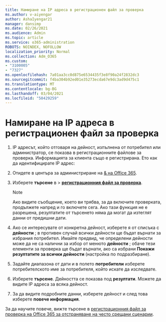 ```yaml
---
title: Намиране на IP адреса в регистрационен файл за проверка
ms.author: v-aiyengar
author: AshaIyengar21
manager: dansimp
ms.date: 02/26/2021
ms.audience: Admin
ms.topic: article
ms.service: o365-administration
ROBOTS: NOINDEX, NOFOLLOW
localization_priority: Normal
ms.collection: Adm_O365
ms.custom:
- "3100005"
- "7327"
ms.openlocfilehash: 7a01aa3cc0d875e6534435f3e8f90a24f2832dc3
ms.sourcegitcommit: f4ba304b92ed01e35273ecda67e9dc3ad9d475c1
ms.translationtype: MT
ms.contentlocale: bg-BG
ms.lasthandoff: 03/04/2021
ms.locfileid: "50429259"
---
```

# <a name="find-the-ip-address-in-audit-log"></a>Намиране на IP адреса в регистрационен файл за проверка

1. IP адресът, който отговаря на дейност, изпълнена от потребител или администратор, се показва в регистрационните файлове за проверка. Информацията за клиента също е регистрирана. Ето как да идентифицирате IP адрес:

1. Отидете в центъра за администриране на [& на Office 365](https://go.microsoft.com/fwlink/p/?linkid=2077143).
1. Изберете **търсене** в  >  **[регистрационния файл за проверка](https://go.microsoft.com/fwlink/?linkid=2103759)**.
    > [!NOTE]
    > Ако видите съобщение, което ви трябва, за да включите проверката, продължете напред и го включете сега. Ако тази функция не е разрешена, резултатите от търсенето няма да могат да изтеглят данни от предишни дати.
1. Ако се интересувате от конкретна дейност, изберете я от списъка с **дейности** ; в противен случай всички дейности ще бъдат върнати за избрания потребител. Имайте предвид, че определени дейности може да не са налични за избор от менюто **дейности** ; обаче тези елементи за проверка ще бъдат върнати, ако са избрани **Покажи резултатите за всички дейности** (настройка по подразбиране).
1. Задайте диапазона от дати и в полето **потребители** изберете потребителското име за потребителя, който искате да изследвате.
1. Изберете **търсене**. Дейността се показва под **резултати**. Можете да видите IP адреса за всяка дейност.
1. За да видите подробните данни, изберете дейност и след това изберете **повече информация**.

За да научите повече, вижте търсене в [регистрационния файл за проверка на Office 365 за отстраняване на често срещани сценарии](https://go.microsoft.com/fwlink/?linkid=2103944).